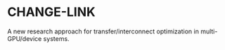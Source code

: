 # CHANGE-LINK
A new research approach for transfer/interconnect optimization in multi-GPU/device systems. 
